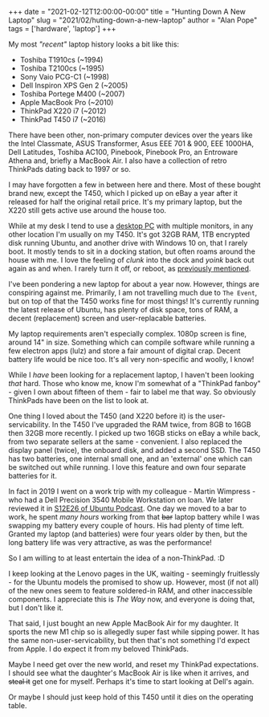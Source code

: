+++
date = "2021-02-12T12:00:00-00:00"
title = "Hunting Down A New Laptop"
slug = "2021/02/huting-down-a-new-laptop"
author = "Alan Pope"
tags = ['hardware', 'laptop']
+++

My most *"recent"* laptop history looks a bit like this:

 * Toshiba T1910cs (~1994)
 * Toshiba T2100cs (~1995)
 * Sony Vaio PCG-C1 (~1998)
 * Dell Inspiron XPS Gen 2 (~2005)
 * Toshiba Portege M400 (~2007)
 * Apple MacBook Pro (~2010)
 * ThinkPad X220 i7 (~2012)
 * ThinkPad T450 i7 (~2016)

There have been other, non-primary computer devices over the years like the Intel Classmate, ASUS Transformer, Asus EEE 701 & 900, EEE 1000HA, Dell Latitudes, Toshiba AC100, Pinebook, Pinebook Pro, an Entroware Athena and, briefly a MacBook Air. I also have a collection of retro ThinkPads dating back to 1997 or so.

I may have forgotten a few in between here and there. Most of these bought brand new, except the T450, which I picked up on eBay a year after it released for half the original retail price. It's my primary laptop, but the X220 still gets active use around the house too. 

While at my desk I tend to use a [desktop PC](/blog/2020/12/multiple-gpus-in-a-skull-canyon-nuc/) with multiple monitors, in any other location I'm usually on my T450. It's got 32GB RAM, 1TB encrypted disk running Ubuntu, and another drive with Windows 10 on, that I rarely boot. It mostly tends to sit in a docking station, but often roams around the house with me. I love the feeling of *clunk* into the dock and *yoink* back out again as and when. I rarely turn it off, or reboot, as [previously mentioned](/blog/2021/02/reboot-aversion/).

I've been pondering a new laptop for about a year now. However, things are conspiring against me. Primarily, I am not travelling much due to `The Event`, but on top of that the T450 works fine for most things! It's currently running the latest release of Ubuntu, has plenty of disk space, tons of RAM, a decent (replacement) screen and user-replacable batteries. 

My laptop requirements aren't especially complex. 1080p screen is fine, around 14" in size. Something which can compile software while running a few electron apps (lulz) and store a fair amount of digital crap. Decent battery life would be nice too. It's all very non-specific and woolly, I know!

While I *have* been looking for a replacement laptop, I haven't been looking *that* hard. Those who know me, know I'm somewhat of a "ThinkPad fanboy" - given I own about fifteen of them - fair to label me that way. So obviously ThinkPads have been on the list to look at.

One thing I loved about the T450 (and X220 before it) is the user-servicability. In the T450 I've upgraded the RAM twice, from 8GB to 16GB then 32GB more recently. I picked up two 16GB sticks on eBay a while back, from two separate sellers at the same - convenient. I also replaced the display panel (twice), the onboard disk, and added a second SSD. The T450 has two batteries, one internal small one, and an 'external' one which can be switched out while running. I love this feature and own four separate batteries for it.

In fact in 2019 I went on a work trip with my colleague - Martin Wimpress - who had a Dell Precision 3540 Mobile Workstation on loan. We later reviewed it in [S12E26 of Ubuntu Podcast](https://ubuntupodcast.org/2019/10/03/s12e26-interstate-76/). One day we moved to a bar to work, he spent *many hours* working from that ~~bar~~ laptop battery while I was swapping my battery every couple of hours. His had plenty of time left. Granted my laptop (and batteries) were four years older by then, but the long battery life was very attractive, as was the performance!

So I am willing to at least entertain the idea of a non-ThinkPad. :D

I keep looking at the Lenovo pages in the UK, waiting - seemingly fruitlessly - for the Ubuntu models the promised to show up. However, most (if not all) of the new ones seem to feature soldered-in RAM, and other inaccessible components. I appreciate this is *The Way* now, and everyone is doing that, but I don't like it. 

That said, I just bought an new Apple MacBook Air for my daughter. It sports the new M1 chip so is allegedly super fast while sipping power. It has the same non-user-servicability, but then that's not something I'd expect from Apple. I do expect it from my beloved ThinkPads. 

Maybe I need get over the new world, and reset my ThinkPad expectations. I should see what the daughter's MacBook Air is like when it arrives, and ~~steal it~~ get one for myself. Perhaps it's time to start looking at Dell's again.

Or maybe I should just keep hold of this T450 until it dies on the operating table. 